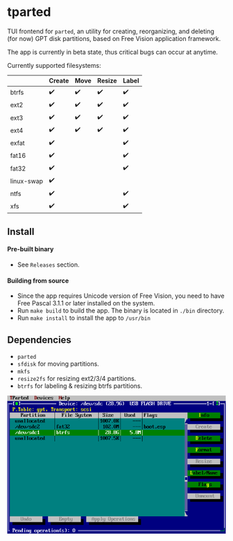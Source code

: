 # tparted

TUI frontend for `parted`, an utility for creating, reorganizing, and deleting (for now) GPT disk partitions, based on Free Vision application framework.

The app is currently in beta state, thus critical bugs can occur at anytime.

Currently supported filesystems:

| | Create | Move | Resize | Label |
|-|-|-|-|-|
| btrfs | :heavy_check_mark: | :heavy_check_mark: | :heavy_check_mark: | :heavy_check_mark: |
| ext2 | :heavy_check_mark: | :heavy_check_mark: | :heavy_check_mark: | :heavy_check_mark: |
| ext3 | :heavy_check_mark: | :heavy_check_mark: | :heavy_check_mark: | :heavy_check_mark: |
| ext4 | :heavy_check_mark: | :heavy_check_mark: | :heavy_check_mark: | :heavy_check_mark: |
| exfat | :heavy_check_mark: | | | :heavy_check_mark: |
| fat16 | :heavy_check_mark: | | | :heavy_check_mark: |
| fat32 | :heavy_check_mark: | | | :heavy_check_mark: |
| linux-swap | :heavy_check_mark: | | | |
| ntfs | :heavy_check_mark: | | | :heavy_check_mark: |
| xfs | :heavy_check_mark: | | | :heavy_check_mark: |

## Install

#### Pre-built binary
- See `Releases` section.

#### Building from source
- Since the app requires Unicode version of Free Vision, you need to have Free Pascal 3.1.1 or later installed on the system.
- Run `make build` to build the app. The binary is located in `./bin` directory.
- Run `make install` to install the app to `/usr/bin`

## Dependencies
- `parted`
- `sfdisk` for moving partitions.
- `mkfs`
- `resize2fs` for resizing ext2/3/4 partitions.
- `btrfs` for labeling & resizing btrfs partitions.

![image](./docs/images/1.png)
